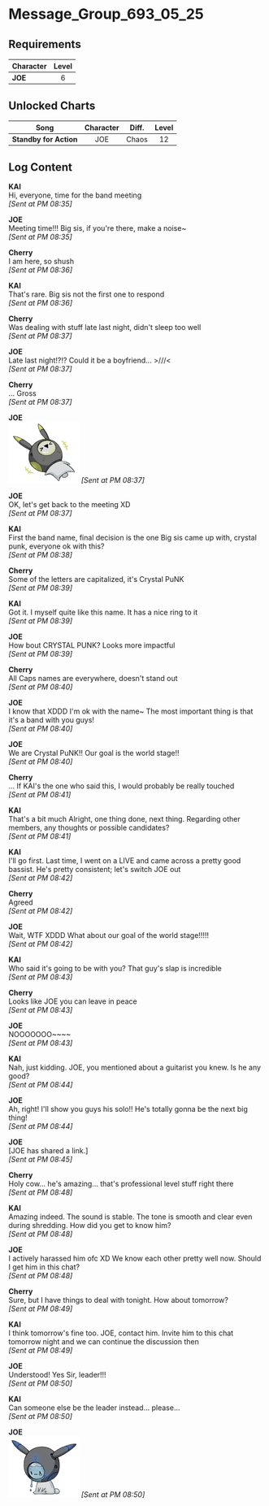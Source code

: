# Message_Group_693_05_25
## Requirements
|Character|Level|
|---------|:---:|
|**JOE**  |  6  |

## Unlocked Charts
|         Song         |Character|Diff.|Level|
|----------------------|:-------:|:---:|:---:|
|**Standby for Action**|   JOE   |Chaos| 12  |

## Log Content
**KAI**<br>
Hi, everyone, time for the band meeting<br>
*[Sent at PM 08:35]*

**JOE**<br>
Meeting time!!!
Big sis, if you're there, make a noise~<br>
*[Sent at PM 08:35]*

**Cherry**<br>
I am here, so shush<br>
*[Sent at PM 08:36]*

**KAI**<br>
That's rare. Big sis not the first one to respond<br>
*[Sent at PM 08:36]*

**Cherry**<br>
Was dealing with stuff late last night, didn't sleep too well<br>
*[Sent at PM 08:37]*

**JOE**<br>
Late last night!?!?
Could it be a boyfriend... >///<<br>
*[Sent at PM 08:37]*

**Cherry**<br>
... Gross<br>
*[Sent at PM 08:37]*

**JOE**<br>
![04_XD.png](./attachments/04_XD.png)
*[Sent at PM 08:37]*

**JOE**<br>
OK, let's get back to the meeting XD<br>
*[Sent at PM 08:37]*

**KAI**<br>
First the band name, final decision is the one Big sis came up with, crystal punk, everyone ok with this?<br>
*[Sent at PM 08:38]*

**Cherry**<br>
Some of the letters are capitalized, it's Crystal PuNK<br>
*[Sent at PM 08:39]*

**KAI**<br>
Got it. I myself quite like this name. It has a nice ring to it<br>
*[Sent at PM 08:39]*

**JOE**<br>
How bout CRYSTAL PUNK? Looks more impactful<br>
*[Sent at PM 08:39]*

**Cherry**<br>
All Caps names are everywhere, doesn't stand out<br>
*[Sent at PM 08:40]*

**JOE**<br>
I know that XDDD I'm ok with the name~
The most important thing is that it's a band with you guys!<br>
*[Sent at PM 08:40]*

**JOE**<br>
We are Crystal PuNK!! Our goal is the world stage!!<br>
*[Sent at PM 08:40]*

**Cherry**<br>
... If KAI's the one who said this, I would probably be really touched<br>
*[Sent at PM 08:41]*

**KAI**<br>
That's a bit much
Alright, one thing done, next thing. 
Regarding other members, any thoughts or possible candidates?<br>
*[Sent at PM 08:41]*

**KAI**<br>
I'll go first. Last time, I went on a LIVE and came across a pretty good bassist. He's pretty consistent; let's switch JOE out<br>
*[Sent at PM 08:42]*

**Cherry**<br>
Agreed<br>
*[Sent at PM 08:42]*

**JOE**<br>
Wait, WTF XDDD
What about our goal of the world stage!!!!!<br>
*[Sent at PM 08:42]*

**KAI**<br>
Who said it's going to be with you? That guy's slap is incredible<br>
*[Sent at PM 08:43]*

**Cherry**<br>
Looks like JOE you can leave in peace<br>
*[Sent at PM 08:43]*

**JOE**<br>
NOOOOOOO~~~~<br>
*[Sent at PM 08:43]*

**KAI**<br>
Nah, just kidding. JOE, you mentioned about a guitarist you knew. Is he any good?<br>
*[Sent at PM 08:44]*

**JOE**<br>
Ah, right! I'll show you guys his solo!!
He's totally gonna be the next big thing!<br>
*[Sent at PM 08:44]*

**JOE**<br>
[JOE has shared a link.]<br>
*[Sent at PM 08:45]*

**Cherry**<br>
Holy cow... he's amazing... that's professional level stuff right there<br>
*[Sent at PM 08:48]*

**KAI**<br>
Amazing indeed. The sound is stable. The tone is smooth and clear even during shredding. How did you get to know him?<br>
*[Sent at PM 08:48]*

**JOE**<br>
I actively harassed him ofc XD
We know each other pretty well now. Should I get him in this chat?<br>
*[Sent at PM 08:48]*

**Cherry**<br>
Sure, but I have things to deal with tonight. How about tomorrow?<br>
*[Sent at PM 08:49]*

**KAI**<br>
I think tomorrow's fine too. JOE, contact him. Invite him to this chat tomorrow night and we can continue the discussion then<br>
*[Sent at PM 08:49]*

**JOE**<br>
Understood! Yes Sir, leader!!!<br>
*[Sent at PM 08:50]*

**KAI**<br>
Can someone else be the leader instead... please...<br>
*[Sent at PM 08:50]*

**JOE**<br>
![05_QQ.png](./attachments/05_QQ.png)
*[Sent at PM 08:50]*